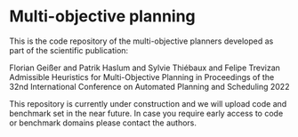 # Multi-objective planning

This is the code repository of the multi-objective planners developed as part of
the scientific publication:

Florian Geißer and Patrik Haslum and Sylvie Thiébaux and Felipe Trevizan
Admissible Heuristics for Multi-Objective Planning
in Proceedings of the 32nd International Conference on Automated Planning and Scheduling
2022

This repository is currently under construction and we will upload code and
benchmark set in the near future. In case you require early access to code or
benchmark domains please contact the authors.
